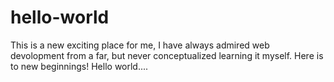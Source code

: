 # hello-world
<p> This is a new exciting place for me, I have always admired web devolopment from a far, but never conceptualized learning it myself.  Here is to new beginnings! Hello world....</p>
